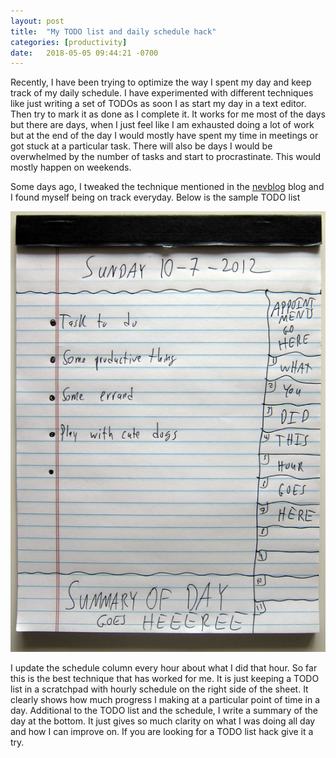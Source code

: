 ```yaml
---
layout: post
title:  "My TODO list and daily schedule hack"
categories: [productivity]
date:   2018-05-05 09:44:21 -0700
---
```


Recently, I have been trying to optimize the way I spent my day and keep track of my daily schedule. I have experimented with different techniques like just writing a set of TODOs as soon I as start my day in a text editor. Then try to mark it as done as I complete it. It works for me most of the days but there are days, when I just feel like I am exhausted doing a lot of work but at the end of the day I would mostly have spent my time in meetings or got stuck at a particular task. There will also be days I would be overwhelmed by the number of tasks and start to procrastinate. This would mostly happen on weekends.

Some days ago, I tweaked the technique mentioned in the [nevblog](http://www.nevblog.com/to-do-list-how-to/) blog and I found myself being on track everyday. Below is the sample TODO list

![TODO-list-sample](/img/to-do-list-sample.jpg)

I update the schedule column every hour about what I did that hour. So far this is the best technique that has worked for me. It is just keeping a TODO list in a scratchpad with hourly schedule on the right side of the sheet. It clearly shows how much progress I making at a particular point of time in a day. Additional to the TODO list and the schedule, I write a summary of the day at the bottom. It just gives so much clarity on what I was doing all day and how I can improve on. If you are looking for a TODO list hack give it a try.

